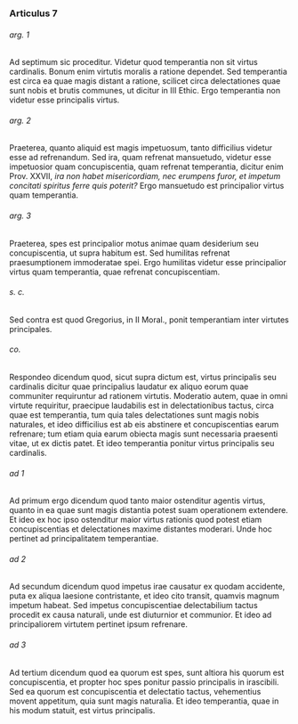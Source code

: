 ### Articulus 7

###### arg. 1
Ad septimum sic proceditur. Videtur quod temperantia non sit virtus cardinalis. Bonum enim virtutis moralis a ratione dependet. Sed temperantia est circa ea quae magis distant a ratione, scilicet circa delectationes quae sunt nobis et brutis communes, ut dicitur in III Ethic. Ergo temperantia non videtur esse principalis virtus.

###### arg. 2
Praeterea, quanto aliquid est magis impetuosum, tanto difficilius videtur esse ad refrenandum. Sed ira, quam refrenat mansuetudo, videtur esse impetuosior quam concupiscentia, quam refrenat temperantia, dicitur enim Prov. XXVII, *ira non habet misericordiam, nec erumpens furor, et impetum concitati spiritus ferre quis poterit?* Ergo mansuetudo est principalior virtus quam temperantia.

###### arg. 3
Praeterea, spes est principalior motus animae quam desiderium seu concupiscentia, ut supra habitum est. Sed humilitas refrenat praesumptionem immoderatae spei. Ergo humilitas videtur esse principalior virtus quam temperantia, quae refrenat concupiscentiam.

###### s. c.
Sed contra est quod Gregorius, in II Moral., ponit temperantiam inter virtutes principales.

###### co.
Respondeo dicendum quod, sicut supra dictum est, virtus principalis seu cardinalis dicitur quae principalius laudatur ex aliquo eorum quae communiter requiruntur ad rationem virtutis. Moderatio autem, quae in omni virtute requiritur, praecipue laudabilis est in delectationibus tactus, circa quae est temperantia, tum quia tales delectationes sunt magis nobis naturales, et ideo difficilius est ab eis abstinere et concupiscentias earum refrenare; tum etiam quia earum obiecta magis sunt necessaria praesenti vitae, ut ex dictis patet. Et ideo temperantia ponitur virtus principalis seu cardinalis.

###### ad 1
Ad primum ergo dicendum quod tanto maior ostenditur agentis virtus, quanto in ea quae sunt magis distantia potest suam operationem extendere. Et ideo ex hoc ipso ostenditur maior virtus rationis quod potest etiam concupiscentias et delectationes maxime distantes moderari. Unde hoc pertinet ad principalitatem temperantiae.

###### ad 2
Ad secundum dicendum quod impetus irae causatur ex quodam accidente, puta ex aliqua laesione contristante, et ideo cito transit, quamvis magnum impetum habeat. Sed impetus concupiscentiae delectabilium tactus procedit ex causa naturali, unde est diuturnior et communior. Et ideo ad principaliorem virtutem pertinet ipsum refrenare.

###### ad 3
Ad tertium dicendum quod ea quorum est spes, sunt altiora his quorum est concupiscentia, et propter hoc spes ponitur passio principalis in irascibili. Sed ea quorum est concupiscentia et delectatio tactus, vehementius movent appetitum, quia sunt magis naturalia. Et ideo temperantia, quae in his modum statuit, est virtus principalis.

